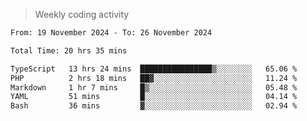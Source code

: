 > Weekly coding activity
<!--START_SECTION:waka-->

```txt
From: 19 November 2024 - To: 26 November 2024

Total Time: 20 hrs 35 mins

TypeScript   13 hrs 24 mins  ████████████████▒░░░░░░░░   65.06 %
PHP          2 hrs 18 mins   ██▓░░░░░░░░░░░░░░░░░░░░░░   11.24 %
Markdown     1 hr 7 mins     █▒░░░░░░░░░░░░░░░░░░░░░░░   05.48 %
YAML         51 mins         █░░░░░░░░░░░░░░░░░░░░░░░░   04.14 %
Bash         36 mins         ▓░░░░░░░░░░░░░░░░░░░░░░░░   02.94 %
```

<!--END_SECTION:waka-->
